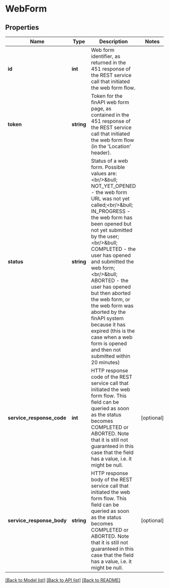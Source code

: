 # WebForm

## Properties
Name | Type | Description | Notes
------------ | ------------- | ------------- | -------------
**id** | **int** | Web form identifier, as returned in the 451 response of the REST service call that initiated the web form flow. | 
**token** | **string** | Token for the finAPI web form page, as contained in the 451 response of the REST service call that initiated the web form flow (in the &#39;Location&#39; header). | 
**status** | **string** | Status of a web form. Possible values are:&lt;br/&gt;&amp;bull; NOT_YET_OPENED - the web form URL was not yet called;&lt;br/&gt;&amp;bull; IN_PROGRESS - the web form has been opened but not yet submitted by the user;&lt;br/&gt;&amp;bull; COMPLETED - the user has opened and submitted the web form;&lt;br/&gt;&amp;bull; ABORTED - the user has opened but then aborted the web form, or the web form was aborted by the finAPI system because it has expired (this is the case when a web form is opened and then not submitted within 20 minutes) | 
**service_response_code** | **int** | HTTP response code of the REST service call that initiated the web form flow. This field can be queried as soon as the status becomes COMPLETED or ABORTED. Note that it is still not guaranteed in this case that the field has a value, i.e. it might be null. | [optional] 
**service_response_body** | **string** | HTTP response body of the REST service call that initiated the web form flow. This field can be queried as soon as the status becomes COMPLETED or ABORTED. Note that it is still not guaranteed in this case that the field has a value, i.e. it might be null. | [optional] 

[[Back to Model list]](../README.md#documentation-for-models) [[Back to API list]](../README.md#documentation-for-api-endpoints) [[Back to README]](../README.md)


